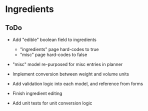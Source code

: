 # Ingredients

## ToDo

- Add "edible" boolean field to ingredients
  - "ingredients" page hard-codes to true
  - "misc" page hard-codes to false
- "misc" model re-purposed for misc entries in planner

- Implement conversion between weight and volume units
- Add validation logic into each model, and reference from forms
- Finish ingredient editing
- Add unit tests for unit conversion logic


